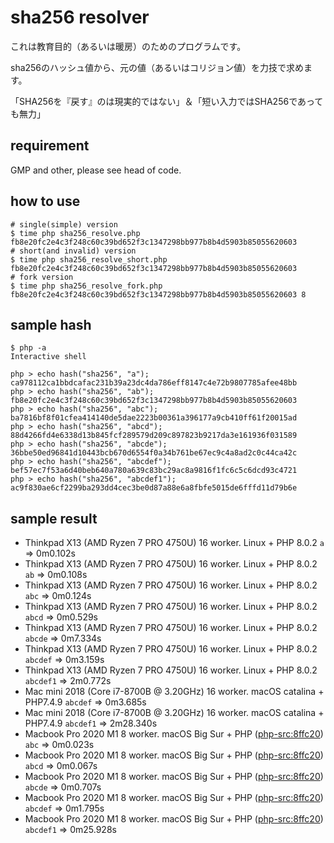 # sha256 resolver

これは教育目的（あるいは暖房）のためのプログラムです。

sha256のハッシュ値から、元の値（あるいはコリジョン値）を力技で求めます。

「SHA256を『戻す』のは現実的ではない」＆「短い入力ではSHA256であっても無力」

## requirement

GMP and other, please see head of code.

## how to use

```
# single(simple) version
$ time php sha256_resolve.php fb8e20fc2e4c3f248c60c39bd652f3c1347298bb977b8b4d5903b85055620603
# short(and invalid) version
$ time php sha256_resolve_short.php fb8e20fc2e4c3f248c60c39bd652f3c1347298bb977b8b4d5903b85055620603
# fork version
$ time php sha256_resolve_fork.php fb8e20fc2e4c3f248c60c39bd652f3c1347298bb977b8b4d5903b85055620603 8
```

## sample hash

```
$ php -a
Interactive shell

php > echo hash("sha256", "a");
ca978112ca1bbdcafac231b39a23dc4da786eff8147c4e72b9807785afee48bb
php > echo hash("sha256", "ab");
fb8e20fc2e4c3f248c60c39bd652f3c1347298bb977b8b4d5903b85055620603
php > echo hash("sha256", "abc");
ba7816bf8f01cfea414140de5dae2223b00361a396177a9cb410ff61f20015ad
php > echo hash("sha256", "abcd");
88d4266fd4e6338d13b845fcf289579d209c897823b9217da3e161936f031589
php > echo hash("sha256", "abcde");
36bbe50ed96841d10443bcb670d6554f0a34b761be67ec9c4a8ad2c0c44ca42c
php > echo hash("sha256", "abcdef");
bef57ec7f53a6d40beb640a780a639c83bc29ac8a9816f1fc6c5c6dcd93c4721
php > echo hash("sha256", "abcdef1");
ac9f830ae6cf2299ba293dd4cec3be0d87a88e6a8fbfe5015de6fffd11d79b6e
```

## sample result

- Thinkpad X13 (AMD Ryzen 7 PRO 4750U) 16 worker. Linux + PHP 8.0.2 `a` => 0m0.102s
- Thinkpad X13 (AMD Ryzen 7 PRO 4750U) 16 worker. Linux + PHP 8.0.2 `ab` => 0m0.108s
- Thinkpad X13 (AMD Ryzen 7 PRO 4750U) 16 worker. Linux + PHP 8.0.2 `abc` => 0m0.124s
- Thinkpad X13 (AMD Ryzen 7 PRO 4750U) 16 worker. Linux + PHP 8.0.2 `abcd` => 0m0.529s
- Thinkpad X13 (AMD Ryzen 7 PRO 4750U) 16 worker. Linux + PHP 8.0.2 `abcde` => 0m7.334s
- Thinkpad X13 (AMD Ryzen 7 PRO 4750U) 16 worker. Linux + PHP 8.0.2 `abcdef` => 0m3.159s
- Thinkpad X13 (AMD Ryzen 7 PRO 4750U) 16 worker. Linux + PHP 8.0.2 `abcdef1` => 2m0.772s
- Mac mini 2018 (Core i7-8700B @ 3.20GHz) 16 worker. macOS catalina + PHP7.4.9 `abcdef` => 0m3.685s
- Mac mini 2018 (Core i7-8700B @ 3.20GHz) 16 worker. macOS catalina + PHP7.4.9 `abcdef1` => 2m28.340s
- Macbook Pro 2020 M1 8 worker. macOS Big Sur + PHP ([php-src:8ffc20](https://github.com/php/php-src/tree/8ffc20ace6c8a59b30aea53e2100aa26e4f1f3ee)) `abc` => 0m0.023s
- Macbook Pro 2020 M1 8 worker. macOS Big Sur + PHP ([php-src:8ffc20](https://github.com/php/php-src/tree/8ffc20ace6c8a59b30aea53e2100aa26e4f1f3ee)) `abcd` => 0m0.067s
- Macbook Pro 2020 M1 8 worker. macOS Big Sur + PHP ([php-src:8ffc20](https://github.com/php/php-src/tree/8ffc20ace6c8a59b30aea53e2100aa26e4f1f3ee)) `abcde` => 0m0.707s
- Macbook Pro 2020 M1 8 worker. macOS Big Sur + PHP ([php-src:8ffc20](https://github.com/php/php-src/tree/8ffc20ace6c8a59b30aea53e2100aa26e4f1f3ee)) `abcdef` => 0m1.795s
- Macbook Pro 2020 M1 8 worker. macOS Big Sur + PHP ([php-src:8ffc20](https://github.com/php/php-src/tree/8ffc20ace6c8a59b30aea53e2100aa26e4f1f3ee)) `abcdef1` => 0m25.928s
